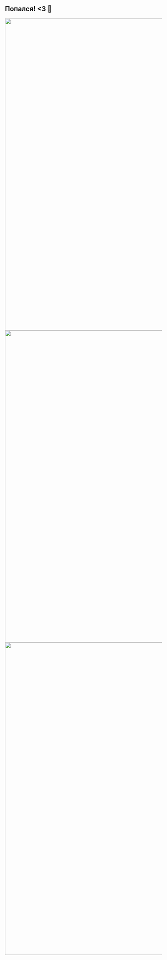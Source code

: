 ## Попался! <3 👋
<img src="https://media2.giphy.com/media/v1.Y2lkPTc5MGI3NjExMzJoc2VoNmhpbXd1OTRyZXk5OHVxaWI4MjhjZDVpbmR2Nml1MDZvdiZlcD12MV9pbnRlcm5hbF9naWZfYnlfaWQmY3Q9Zw/3OxYzepMa1mytA7YSl/giphy.gif?raw=true" width="1000"/>
<img src="https://media1.giphy.com/media/v1.Y2lkPTc5MGI3NjExMnB0dzl2eXM3bjNpMHNxbWc0bzN4NXRjeG96bWlidmhreGw2MnNmYSZlcD12MV9pbnRlcm5hbF9naWZfYnlfaWQmY3Q9Zw/z49AC04o68zPznGk3x/giphy.gif?raw=true" width="1000"/>
<img src="https://media2.giphy.com/media/v1.Y2lkPTc5MGI3NjExYmV3bWFvcnFsa3o1ZTJuZzFjeHh6aDZjbmZvYzMwZ2JtNDliMjg0YiZlcD12MV9pbnRlcm5hbF9naWZfYnlfaWQmY3Q9Zw/oYaLNNxiq95i705IhX/giphy.gif?raw=true" width="1000"/>
<!--
**BlummNikkiS/BlummNikkiS** is a ✨ _special_ ✨ repository because its `README.md` (this file) appears on your GitHub profile.

Here are some ideas to get you started:

- 🔭 I’m currently working on ...
- 🌱 I’m currently learning ...
- 👯 I’m looking to collaborate on ...
- 🤔 I’m looking for help with ...
- 💬 Ask me about ...
- 📫 How to reach me: ...
- 😄 Pronouns: ...
- ⚡ Fun fact: ...
-->
